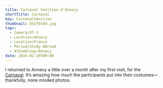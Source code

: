 ```yaml
---
title: Carnaval Venitien d’Annecy
shortTitle: Carnaval
key: CarnavalVenitien
thumbnail: DSCF0169.jpg
tags:
  - Camera/XT-1
  - Location/Annecy
  - Location/France
  - Period/Study-Abroad
  - AlbumGroup/Annecy
date: 2016-02-20T00:00
---
```

I returned to Annecy a little over a month after my first visit, for the [Carnaval](https://www.lac-annecy.com/fete-et-manifestation/1/146349-carnaval-venitien.html). It’s amazing how much the participants put into their costumes—thankfully, none minded photos.
